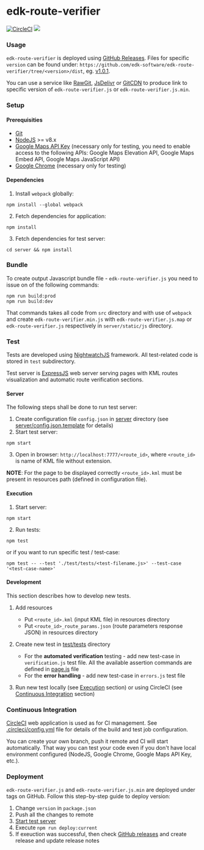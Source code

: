 # edk-route-verifier
[![CircleCI](https://circleci.com/gh/cloudify-cosmo/cloudify-stage.svg?style=svg)](https://circleci.com/gh/edk-software/edk-route-verifier)
[![](https://data.jsdelivr.com/v1/package/gh/edk-software/edk-route-verifier/badge)](https://www.jsdelivr.com/package/gh/edk-software/edk-route-verifier)

### Usage

`edk-route-verifier` is deployed using [GitHub Releases](https://github.com/edk-software/edk-route-verifier/releases). Files for specific `version` can be found under: 
`https://github.com/edk-software/edk-route-verifier/tree/<version>/dist`, eg. [v1.0.1](https://github.com/edk-software/edk-route-verifier/tree/1.0.1/dist). 

You can use a service like [RawGit](https://rawgit.com/), [JsDelivr](https://www.jsdelivr.com/) or [GitCDN](https://gitcdn.xyz/) to produce link to specific version of `edk-route-verifier.js` or `edk-route-verifier.js.min`.

### Setup
#### Prerequisities
* [Git](https://git-scm.com)
* [NodeJS](https://nodejs.org) >= v8.x
* [Google Maps API Key](https://developers.google.com/maps/documentation/javascript/get-api-key) (necessary only for testing, you need to enable access to the following APIs: Google Maps Elevation API, Google Maps Embed API, Google Maps JavaScript API)
* [Google Chrome](https://www.google.com/chrome/) (necessary only for testing)

#### Dependencies
1. Install `webpack` globally:
```
npm install --global webpack 
```
2. Fetch dependencies for application:
```
npm install
```
3. Fetch dependencies for test server:
```
cd server && npm install
```

### Bundle
To create output Javascript bundle file - `edk-route-verifier.js` you need to issue on of the following commands:
```
npm run build:prod
npm run build:dev
```
That commands takes all code from `src` directory and with use of `webpack` and create `edk-route-verifier.min.js` with
`edk-route-verifier.js.map` or `edk-route-verifier.js` respectively in `server/static/js` directory.

### Test 

Tests are developed using [NightwatchJS](http://nightwatchjs.org/) framework. All test-related code is stored in `test` subdirectory.

Test server is [ExpressJS](https://expressjs.com/) web server serving pages with KML routes visualization and automatic route  verification sections.

#### Server
The following steps shall be done to run test server:
1. Create configuration file `config.json` in [server](server) directory (see [server/config.json.template](server/config.json.template) for details)
2. Start test server: 
```
npm start
```
3. Open in browser: `http://localhost:7777/<route_id>`, where `<route_id>` is name of KML file without extension. 

**NOTE**: For the page to be displayed correctly `<route_id>.kml` must be present in resources path (defined in configuration file).
 
#### Execution
1. Start server: 
```
npm start
```
2. Run tests: 
```
npm test
```
or if you want to run specific test / test-case:
```
npm test -- --test './test/tests/<test-filename.js>' --test-case '<test-case-name>'
```

#### Development

This section describes how to develop new tests.

1. Add resources
    * Put `<route_id>.kml` (input KML file) in resources directory
    * Put `<route_id>_route_params.json` (route parameters response JSON) in resources directory

2. Create new test in [test/tests](test/tests) directory
    * For the **automated verification** testing - add new test-case in `verification.js` test file. All the available assertion commands are defined in  [page.js](test/pages/page.js) file
    * For the **error handling** - add new test-case in `errors.js` test file 

3. Run new test locally (see [Execution](#execution) section) or using CircleCI (see [Continuous Integration](#continuous-integration) section)

### Continuous Integration
[CircleCI](https://circleci.com/gh/edk-software/edk-route-verifier) web application is used as for CI management. See [.circleci/config.yml](.circleci/config.yml) file for details of the build and test job configuration.

You can create your own branch, push it remote and CI will start automatically. That way you can test your code even if you don't have local environment configured (NodeJS, Google Chrome, Google Maps API Key, etc.).

### Deployment

`edk-route-verifier.js` and `edk-route-verifier.js.min` are deployed under tags on GitHub. Follow this step-by-step guide to deploy version:
1. Change `version` in `package.json`
2. Push all the changes to remote
3. [Start test server](#server)
4. Execute `npm run deploy:current`
5. If exeuction was successful, then check [GitHub releases](https://github.com/edk-software/edk-route-verifier/tags) and create release and update release notes